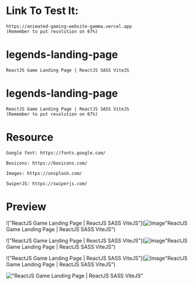 # Link To Test It:
    https://animated-gaming-website-gamma.vercel.app
    (Remember to put resolution on 67%)

# legends-landing-page

    ReactJS Game Landing Page | ReactJS SASS ViteJS

# legends-landing-page

    ReactJS Game Landing Page | ReactJS SASS ViteJS
    (Remember to put resolution on 67%)

# Resource

    Google font: https://fonts.google.com/

    Boxicons: https://boxicons.com/

    Images: https://unsplash.com/

    SwiperJS: https://swiperjs.com/

# Preview

!["ReactJS Game Landing Page | ReactJS SASS ViteJS"](![Image](https://github.com/user-attachments/assets/672326fd-e84c-4f0e-b93e-4fd28efb5e7a)"ReactJS Game Landing Page | ReactJS SASS ViteJS")

!["ReactJS Game Landing Page | ReactJS SASS ViteJS"](![Image](https://github.com/user-attachments/assets/64048f65-705d-43d0-a771-a209791cc748)"ReactJS Game Landing Page | ReactJS SASS ViteJS")

!["ReactJS Game Landing Page | ReactJS SASS ViteJS"](![Image](https://github.com/user-attachments/assets/64d55035-9854-45c1-8eed-25bb5a82f612)"ReactJS Game Landing Page | ReactJS SASS ViteJS")

!["ReactJS Game Landing Page | ReactJS SASS ViteJS"](![Image](https://github.com/user-attachments/assets/718b58ee-05d6-47ac-b62c-d69a5644f02f) "ReactJS Game Landing Page | ReactJS SASS ViteJS")
